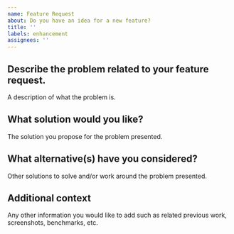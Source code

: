```yaml
---
name: Feature Request
about: Do you have an idea for a new feature?
title: ''
labels: enhancement
assignees: ''
---
```


## Describe the problem related to your feature request.

A description of what the problem is.

## What solution would you like?

The solution you propose for the problem presented.

## What alternative(s) have you considered?

Other solutions to solve and/or work around the problem presented.

## Additional context

Any other information you would like to add such as related previous work,
screenshots, benchmarks, etc.

